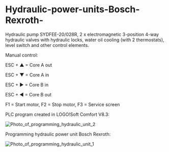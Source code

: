 # Hydraulic-power-units-Bosch-Rexroth-

Hydraulic pump SYDFEE-20/028R, 2 x electromagnetic 3-position 4-way hydraulic valves with hydraulic locks, water oil cooling (with 2 thermostats), level switch and other control elements.

Manual control:

ESC + ▲ = Core A out

ESC + ▼ = Core A in

ESC + ► = Core B in

ESC + ◄ = Core B out

F1 = Start motor, F2 = Stop motor, F3 = Service screen

PLC program created in LOGO!Soft Comfort V8.3:

![Photo_of_programming_hydraulic_unit_2](https://github.com/IvanZeman/Hydraulic-power-units-Bosch-Rexrot-LOGO-Soft-Comfort-V8.3/assets/142148101/8852a7ea-7519-4977-9e71-1307fd95477a)

Programming hydraulic power unit Bosch Rexroth:

![Photo_of_programming_hydraulic_unit_1](https://github.com/IvanZeman/Hydraulic-power-units-Bosch-Rexrot-LOGO-Soft-Comfort-V8.3/assets/142148101/23ff7a1d-e3b3-4e46-bcb4-32ec7d1ccd38)
